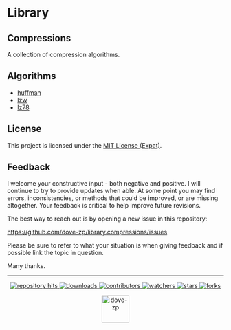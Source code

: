 
# Library
## Compressions

A collection of compression algorithms.

## Algorithms

* [huffman](https://github.com/dove-zp/library.compressions/tree/huffman)
* [lzw](https://github.com/dove-zp/library.compressions/tree/lzw)
* [lz78](https://github.com/dove-zp/library.compressions/tree/lz78)

## License

This project is licensed under the [MIT License (Expat)](https://tldrlegal.com/license/mit-license). 

<!--  -->

## Feedback

I welcome your constructive input - both negative and positive. I will continue to try to provide updates when able. At some point you may find errors, inconsistencies, or methods that could be improved, or are missing altogether. Your feedback is critical to help improve future revisions.

The best way to reach out is by opening a new issue in this repository:

https://github.com/dove-zp/library.compressions/issues

Please be sure to refer to what your situation is when giving feedback and if possible link the topic in question.

Many thanks.

<hr/>

<p align="center">
  <p align="center">
    <a href="https://hits.seeyoufarm.com/api/count/graph/dailyhits.svg?url=https://github.com/dove-zp/library.compressions">
      <img src="https://hits.seeyoufarm.com/api/count/incr/badge.svg?url=https%3A%2F%2Fgithub.com%2Fdove-zp%2Flibrary.compressions&count_bg=%2379C83D&title_bg=%23555555&icon=&icon_color=%23E7E7E7&title=hits&edge_flat=true" alt="repository hits">
    </a>
    <a href="https://github.com/dove-zp/library.compressions/releases">
      <img src="https://img.shields.io/github/downloads/dove-zp/library.compressions/total?style=flat-square" alt="downloads"/>
    </a>
    <a href="https://github.com/dove-zp/library.compressions/graphs/contributors">
      <img src="https://img.shields.io/github/contributors/dove-zp/library.compressions?style=flat-square" alt="contributors"/>
    </a>
    <a href="https://github.com/dove-zp/library.compressions/watchers">
      <img src="https://img.shields.io/github/watchers/dove-zp/library.compressions?style=flat-square" alt="watchers"/>
    </a>
    <a href="https://github.com/dove-zp/library.compressions/stargazers">
      <img src="https://img.shields.io/github/stars/dove-zp/library.compressions?style=flat-square" alt="stars"/>
    </a>
    <a href="https://github.com/dove-zp/library.compressions/network/members">
      <img src="https://img.shields.io/github/forks/dove-zp/library.compressions?style=flat-square" alt="forks"/>
    </a>
  </p>
</p>

<p align="center">
  <a href="https://github.com/dove-zp">
    <img width="64" heigth="64" src="https://avatars.githubusercontent.com/u/89095890" alt="dove-zp"/>
  </a>  
</p>
